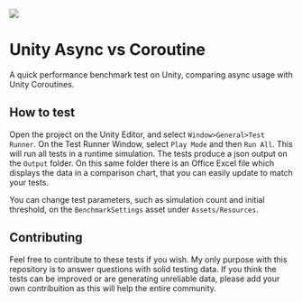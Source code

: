 ![](https://img.shields.io/github/license/JoaoBorks/unity-async-vs-coroutine?style=flat)
# Unity Async vs Coroutine
A quick performance benchmark test on Unity, comparing async usage with Unity Coroutines.

## How to test
Open the project on the Unity Editor, and select `Window>General>Test Runner`. On the Test Runner Window, select `Play Mode` and then `Run All`. This will run all tests in a runtime simulation.
The tests produce a json output on the `Output` folder. On this same folder there is an Office Excel file which displays the data in a comparison chart, that you can easily update to match your tests.

You can change test parameters, such as simulation count and initial threshold, on the `BenchmarkSettings` asset under `Assets/Resources`.

## Contributing

Feel free to contribute to these tests if you wish. My only purpose with this repository is to answer questions with solid testing data. If you think the tests can be improved or are generating unreliable data, please add your own contribuition as this will help the entire community.
